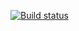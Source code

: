 [![Build status](https://ci.appveyor.com/api/projects/status/swcu0vuah44m2jxw?svg=true)](https://ci.appveyor.com/project/KlimovaTE/autolesson4)

